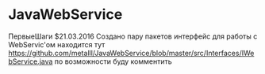 # JavaWebService
ПервыеШаги
$21.03.2016
Создано пару пакетов интерфейс для работы с WebServic'ом 
находится тут https://github.com/metalll/JavaWebService/blob/master/src/Interfaces/IWebService.java
по возможности буду комментить
